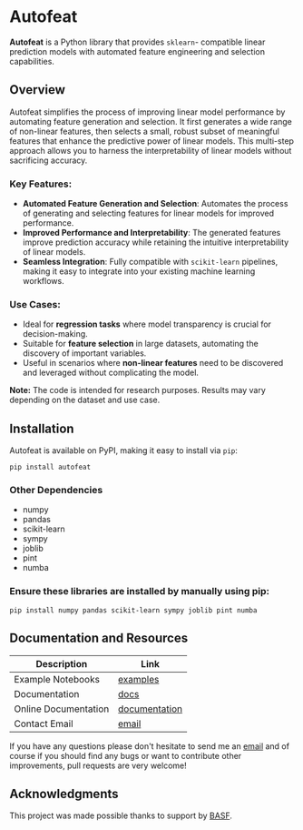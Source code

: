 # Autofeat

**Autofeat** is a Python library that provides `sklearn`- compatible linear prediction models with automated feature engineering and selection capabilities.

## Overview

Autofeat simplifies the process of improving linear model performance by automating feature generation and selection. It first generates a wide range of non-linear features, then selects a small, robust subset of meaningful features that enhance the predictive power of linear models. This multi-step approach allows you to harness the interpretability of linear models without sacrificing accuracy.

### Key Features:
- **Automated Feature Generation and Selection**: Automates the process of generating and selecting features for linear models for improved performance.
- **Improved Performance and Interpretability**: The generated features improve prediction accuracy while retaining the intuitive interpretability of linear models.
- **Seamless Integration**: Fully compatible with `scikit-learn` pipelines, making it easy to integrate into your existing machine learning workflows.

### Use Cases:
- Ideal for **regression tasks** where model transparency is crucial for decision-making.
- Suitable for **feature selection** in large datasets, automating the discovery of important variables.
- Useful in scenarios where **non-linear features** need to be discovered and leveraged without complicating the model.

**Note:** The code is intended for research purposes. Results may vary depending on the dataset and use case.

## Installation

Autofeat is available on PyPI, making it easy to install via `pip`:

```
pip install autofeat
```
### Other Dependencies
- numpy 
- pandas
- scikit-learn
- sympy
- joblib
- pint
- numba

### Ensure these libraries are installed by manually using pip:
```
pip install numpy pandas scikit-learn sympy joblib pint numba
```

## Documentation and Resources
| Description | Link |
|-------------|------|
| Example Notebooks | [examples](/notebooks/) |
| Documentation | [docs](/docs/) |
| Online Documentation | [documentation](https://franziskahorn.de/autofeat) |
| Contact Email | [email](mailto:cod3licious@gmail.com) |

If you have any questions please don't hesitate to send me an [email](mailto:cod3licious@gmail.com) and of course if you should find any bugs or want to contribute other improvements, pull requests are very welcome!


## Acknowledgments
This project was made possible thanks to support by [BASF](https://www.basf.com).

